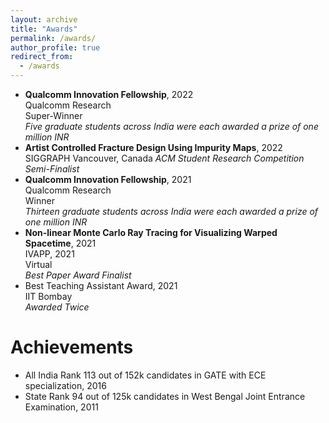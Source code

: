 ```yaml
---
layout: archive
title: "Awards"
permalink: /awards/
author_profile: true
redirect_from:
  - /awards
---
```

- <b>Qualcomm Innovation Fellowship</b>, 2022\
  Qualcomm Research\
  Super-Winner\
  *Five graduate students across India were each awarded a prize of one million INR* <br>
- <b>Artist Controlled Fracture Design Using Impurity Maps</b>, 2022\
  SIGGRAPH
  Vancouver, Canada
  *ACM Student Research Competition Semi-Finalist* <br>
- <b>Qualcomm Innovation Fellowship</b>, 2021\
  Qualcomm Research\
  Winner\
  *Thirteen graduate students across India were each awarded a prize of one million INR* <br>
- <b>Non-linear Monte Carlo Ray Tracing for Visualizing Warped Spacetime</b>, 2021\
  IVAPP, 2021\
  Virtual\
  *Best Paper Award Finalist* <br>
- Best Teaching Assistant Award, 2021\
  IIT Bombay\
  *Awarded Twice*

Achievements
======

- All India Rank 113 out of 152k candidates in GATE with ECE specialization, 2016
- State Rank 94 out of 125k candidates in West Bengal Joint Entrance Examination, 2011

